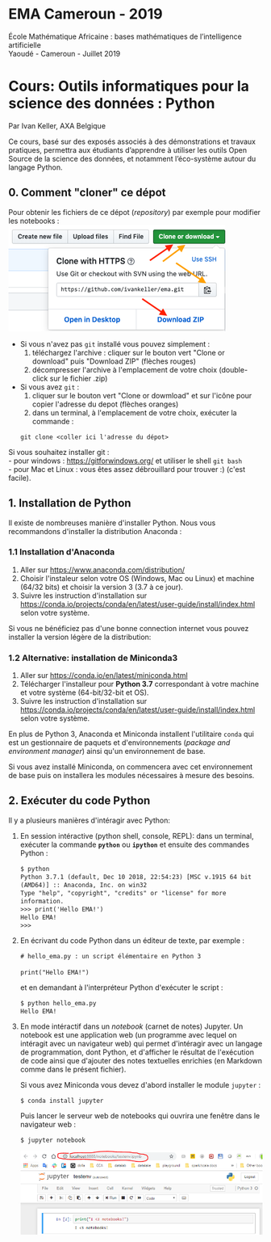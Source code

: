 # EMA Cameroun - 2019
École Mathématique Africaine : bases mathématiques de l’intelligence artificielle  
Yaoudé - Cameroun - Juillet 2019 

# Cours: Outils informatiques pour la science des données : Python
Par Ivan Keller, AXA Belgique

Ce cours, basé sur des exposés associés à des démonstrations et travaux pratiques, 
permettra aux étudiants d’apprendre à utiliser les outils Open Source de la science des données, 
et notamment l’éco-système autour du langage Python.

## 0. Comment "cloner" ce dépot   
Pour obtenir les fichiers de ce dépot (_repository_) par exemple pour modifier les notebooks :  
    ![](img/repo.png)   
- Si vous n'avez pas `git` installé vous pouvez simplement : 
    1. téléchargez l'archive : cliquer sur le bouton vert "Clone or download" puis "Download ZIP" (flèches rouges) 
    2. décompresser l'archive à l'emplacement de votre choix (double-click sur le fichier .zip)
- Si vous avez `git` :
    1. cliquer sur le bouton vert "Clone or dowmload" et sur l'icône pour copier l'adresse du depot (flèches oranges)
    2. dans un terminal, à l'emplacement de votre choix, exécuter la commande :
    ```
    git clone <coller ici l'adresse du dépot>
    ```
    
Si vous souhaitez installer git :   
    - pour windows : https://gitforwindows.org/ et utiliser le shell `git bash`  
    - pour Mac et Linux : vous êtes assez débrouillard pour trouver :) (c'est facile).

## 1. Installation de Python
Il existe de nombreuses manière d'installer Python. Nous vous recommandons d'installer la distribution Anaconda :

### 1.1 Installation d'Anaconda  
1. Aller sur https://www.anaconda.com/distribution/  
2. Choisir l'instaleur selon votre OS (Windows, Mac ou Linux) et machine (64/32 bits) et choisir la version 3 (3.7 à ce jour).  
3. Suivre les instruction d'installation sur https://conda.io/projects/conda/en/latest/user-guide/install/index.html selon votre système.

Si vous ne bénéficiez pas d'une bonne connection internet vous pouvez installer la version légère de la distribution:  

### 1.2 Alternative: installation de Miniconda3  
1. Aller sur https://conda.io/en/latest/miniconda.html  
2. Télécharger l'installeur pour **Python 3.7** correspondant à votre machine et votre système (64-bit/32-bit et OS).  
3. Suivre les instruction d'installation sur https://conda.io/projects/conda/en/latest/user-guide/install/index.html selon votre système.  

En plus de Python 3, Anaconda et Miniconda installent l'utilitaire `conda` qui est un gestionnaire de paquets et d'environnements (_package and environment manager_) ainsi qu'un environnement de base.  

Si vous avez installé Miniconda, on commencera avec cet environnement de base puis on installera les modules nécessaires à mesure des besoins.

## 2. Exécuter du code Python
Il y a plusieurs manières d'intéragir avec Python:  
1. En session intéractive (python shell, console, REPL): dans un terminal, exécuter la commande **`python`** ou **`ipython`** et ensuite des commandes Python :
    ```
    $ python
    Python 3.7.1 (default, Dec 10 2018, 22:54:23) [MSC v.1915 64 bit (AMD64)] :: Anaconda, Inc. on win32
    Type "help", "copyright", "credits" or "license" for more information.
    >>> print('Hello EMA!')
    Hello EMA!
    >>>
    ```

2. En écrivant du code Python dans un éditeur de texte, par exemple :  
    ```
    # hello_ema.py : un script élémentaire en Python 3

    print("Hello EMA!")
    ```   
    et en demandant à l'interpréteur Python d'exécuter le script : 
    ```
    $ python hello_ema.py
    Hello EMA!
    ```  
3. En mode intéractif dans un _notebook_ (carnet de notes) Jupyter. Un notebook est une application web (un programme avec lequel on intéragit avec un navigateur web) qui permet d'intéragir avec un langage de programmation, dont Python, et d'afficher le résultat de l'exécution de code ainsi que d'ajouter des notes textuelles enrichies (en Markdown comme dans le présent fichier).

    Si vous avez Miniconda vous devez d'abord installer le module `jupyter` :
    ```
    $ conda install jupyter
    ```
    Puis lancer le serveur web de notebooks qui ouvrira une fenêtre dans le navigateur web :  
    ```
    $ jupyter notebook
    ```
    ![Notebook example](img/notebook_ex1.png) 

